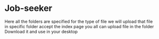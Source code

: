 # Job-seeker
Here all the folders are specified for the type of file 
we will upload that file in specific folder accept the index page 
you all can upload file in the folder
Download it and use in your desktop
